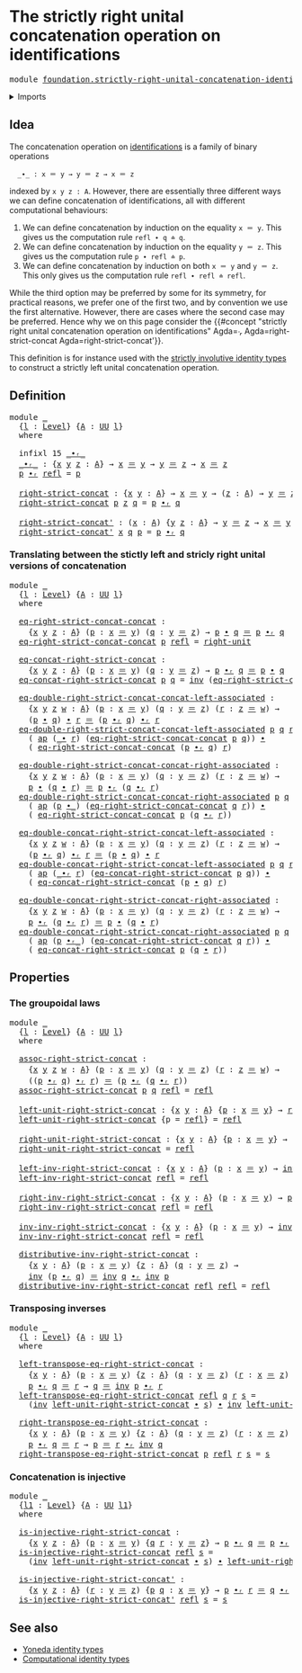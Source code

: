 # The strictly right unital concatenation operation on identifications

<pre class="Agda"><a id="81" class="Keyword">module</a> <a id="88" href="foundation.strictly-right-unital-concatenation-identifications.html" class="Module">foundation.strictly-right-unital-concatenation-identifications</a> <a id="151" class="Keyword">where</a>
</pre>
<details><summary>Imports</summary>

<pre class="Agda"><a id="207" class="Keyword">open</a> <a id="212" class="Keyword">import</a> <a id="219" href="foundation.action-on-identifications-functions.html" class="Module">foundation.action-on-identifications-functions</a>
<a id="266" class="Keyword">open</a> <a id="271" class="Keyword">import</a> <a id="278" href="foundation.universe-levels.html" class="Module">foundation.universe-levels</a>

<a id="306" class="Keyword">open</a> <a id="311" class="Keyword">import</a> <a id="318" href="foundation-core.identity-types.html" class="Module">foundation-core.identity-types</a>
</pre>
</details>

## Idea

The concatenation operation on
[identifications](foundation-core.identity-types.md) is a family of binary
operations

```text
  _∙_ : x ＝ y → y ＝ z → x ＝ z
```

indexed by `x y z : A`. However, there are essentially three different ways we
can define concatenation of identifications, all with different computational
behaviours:

1. We can define concatenation by induction on the equality `x ＝ y`. This gives
   us the computation rule `refl ∙ q ≐ q`.
2. We can define concatenation by induction on the equality `y ＝ z`. This gives
   us the computation rule `p ∙ refl ≐ p`.
3. We can define concatenation by induction on both `x ＝ y` and `y ＝ z`. This
   only gives us the computation rule `refl ∙ refl ≐ refl`.

While the third option may be preferred by some for its symmetry, for practical
reasons, we prefer one of the first two, and by convention we use the first
alternative. However, there are cases where the second case may be preferred.
Hence why we on this page consider the
{{#concept "strictly right unital concatenation operation on identifications" Agda=_∙ᵣ_ Agda=right-strict-concat Agda=right-strict-concat'}}.

This definition is for instance used with the
[strictly involutive identity types](foundation.strictly-involutive-identity-types.md)
to construct a strictly left unital concatenation operation.

## Definition

<pre class="Agda"><a id="1725" class="Keyword">module</a> <a id="1732" href="foundation.strictly-right-unital-concatenation-identifications.html#1732" class="Module">_</a>
  <a id="1736" class="Symbol">{</a><a id="1737" href="foundation.strictly-right-unital-concatenation-identifications.html#1737" class="Bound">l</a> <a id="1739" class="Symbol">:</a> <a id="1741" href="Agda.Primitive.html#742" class="Postulate">Level</a><a id="1746" class="Symbol">}</a> <a id="1748" class="Symbol">{</a><a id="1749" href="foundation.strictly-right-unital-concatenation-identifications.html#1749" class="Bound">A</a> <a id="1751" class="Symbol">:</a> <a id="1753" href="Agda.Primitive.html#388" class="Primitive">UU</a> <a id="1756" href="foundation.strictly-right-unital-concatenation-identifications.html#1737" class="Bound">l</a><a id="1757" class="Symbol">}</a>
  <a id="1761" class="Keyword">where</a>

  <a id="1770" class="Keyword">infixl</a> <a id="1777" class="Number">15</a> <a id="1780" href="foundation.strictly-right-unital-concatenation-identifications.html#1787" class="Function Operator">_∙ᵣ_</a>
  <a id="1787" href="foundation.strictly-right-unital-concatenation-identifications.html#1787" class="Function Operator">_∙ᵣ_</a> <a id="1792" class="Symbol">:</a> <a id="1794" class="Symbol">{</a><a id="1795" href="foundation.strictly-right-unital-concatenation-identifications.html#1795" class="Bound">x</a> <a id="1797" href="foundation.strictly-right-unital-concatenation-identifications.html#1797" class="Bound">y</a> <a id="1799" href="foundation.strictly-right-unital-concatenation-identifications.html#1799" class="Bound">z</a> <a id="1801" class="Symbol">:</a> <a id="1803" href="foundation.strictly-right-unital-concatenation-identifications.html#1749" class="Bound">A</a><a id="1804" class="Symbol">}</a> <a id="1806" class="Symbol">→</a> <a id="1808" href="foundation.strictly-right-unital-concatenation-identifications.html#1795" class="Bound">x</a> <a id="1810" href="foundation-core.identity-types.html#2713" class="Function Operator">＝</a> <a id="1812" href="foundation.strictly-right-unital-concatenation-identifications.html#1797" class="Bound">y</a> <a id="1814" class="Symbol">→</a> <a id="1816" href="foundation.strictly-right-unital-concatenation-identifications.html#1797" class="Bound">y</a> <a id="1818" href="foundation-core.identity-types.html#2713" class="Function Operator">＝</a> <a id="1820" href="foundation.strictly-right-unital-concatenation-identifications.html#1799" class="Bound">z</a> <a id="1822" class="Symbol">→</a> <a id="1824" href="foundation.strictly-right-unital-concatenation-identifications.html#1795" class="Bound">x</a> <a id="1826" href="foundation-core.identity-types.html#2713" class="Function Operator">＝</a> <a id="1828" href="foundation.strictly-right-unital-concatenation-identifications.html#1799" class="Bound">z</a>
  <a id="1832" href="foundation.strictly-right-unital-concatenation-identifications.html#1832" class="Bound">p</a> <a id="1834" href="foundation.strictly-right-unital-concatenation-identifications.html#1787" class="Function Operator">∙ᵣ</a> <a id="1837" href="foundation-core.identity-types.html#2682" class="InductiveConstructor">refl</a> <a id="1842" class="Symbol">=</a> <a id="1844" href="foundation.strictly-right-unital-concatenation-identifications.html#1832" class="Bound">p</a>

  <a id="1849" href="foundation.strictly-right-unital-concatenation-identifications.html#1849" class="Function">right-strict-concat</a> <a id="1869" class="Symbol">:</a> <a id="1871" class="Symbol">{</a><a id="1872" href="foundation.strictly-right-unital-concatenation-identifications.html#1872" class="Bound">x</a> <a id="1874" href="foundation.strictly-right-unital-concatenation-identifications.html#1874" class="Bound">y</a> <a id="1876" class="Symbol">:</a> <a id="1878" href="foundation.strictly-right-unital-concatenation-identifications.html#1749" class="Bound">A</a><a id="1879" class="Symbol">}</a> <a id="1881" class="Symbol">→</a> <a id="1883" href="foundation.strictly-right-unital-concatenation-identifications.html#1872" class="Bound">x</a> <a id="1885" href="foundation-core.identity-types.html#2713" class="Function Operator">＝</a> <a id="1887" href="foundation.strictly-right-unital-concatenation-identifications.html#1874" class="Bound">y</a> <a id="1889" class="Symbol">→</a> <a id="1891" class="Symbol">(</a><a id="1892" href="foundation.strictly-right-unital-concatenation-identifications.html#1892" class="Bound">z</a> <a id="1894" class="Symbol">:</a> <a id="1896" href="foundation.strictly-right-unital-concatenation-identifications.html#1749" class="Bound">A</a><a id="1897" class="Symbol">)</a> <a id="1899" class="Symbol">→</a> <a id="1901" href="foundation.strictly-right-unital-concatenation-identifications.html#1874" class="Bound">y</a> <a id="1903" href="foundation-core.identity-types.html#2713" class="Function Operator">＝</a> <a id="1905" href="foundation.strictly-right-unital-concatenation-identifications.html#1892" class="Bound">z</a> <a id="1907" class="Symbol">→</a> <a id="1909" href="foundation.strictly-right-unital-concatenation-identifications.html#1872" class="Bound">x</a> <a id="1911" href="foundation-core.identity-types.html#2713" class="Function Operator">＝</a> <a id="1913" href="foundation.strictly-right-unital-concatenation-identifications.html#1892" class="Bound">z</a>
  <a id="1917" href="foundation.strictly-right-unital-concatenation-identifications.html#1849" class="Function">right-strict-concat</a> <a id="1937" href="foundation.strictly-right-unital-concatenation-identifications.html#1937" class="Bound">p</a> <a id="1939" href="foundation.strictly-right-unital-concatenation-identifications.html#1939" class="Bound">z</a> <a id="1941" href="foundation.strictly-right-unital-concatenation-identifications.html#1941" class="Bound">q</a> <a id="1943" class="Symbol">=</a> <a id="1945" href="foundation.strictly-right-unital-concatenation-identifications.html#1937" class="Bound">p</a> <a id="1947" href="foundation.strictly-right-unital-concatenation-identifications.html#1787" class="Function Operator">∙ᵣ</a> <a id="1950" href="foundation.strictly-right-unital-concatenation-identifications.html#1941" class="Bound">q</a>

  <a id="1955" href="foundation.strictly-right-unital-concatenation-identifications.html#1955" class="Function">right-strict-concat&#39;</a> <a id="1976" class="Symbol">:</a> <a id="1978" class="Symbol">(</a><a id="1979" href="foundation.strictly-right-unital-concatenation-identifications.html#1979" class="Bound">x</a> <a id="1981" class="Symbol">:</a> <a id="1983" href="foundation.strictly-right-unital-concatenation-identifications.html#1749" class="Bound">A</a><a id="1984" class="Symbol">)</a> <a id="1986" class="Symbol">{</a><a id="1987" href="foundation.strictly-right-unital-concatenation-identifications.html#1987" class="Bound">y</a> <a id="1989" href="foundation.strictly-right-unital-concatenation-identifications.html#1989" class="Bound">z</a> <a id="1991" class="Symbol">:</a> <a id="1993" href="foundation.strictly-right-unital-concatenation-identifications.html#1749" class="Bound">A</a><a id="1994" class="Symbol">}</a> <a id="1996" class="Symbol">→</a> <a id="1998" href="foundation.strictly-right-unital-concatenation-identifications.html#1987" class="Bound">y</a> <a id="2000" href="foundation-core.identity-types.html#2713" class="Function Operator">＝</a> <a id="2002" href="foundation.strictly-right-unital-concatenation-identifications.html#1989" class="Bound">z</a> <a id="2004" class="Symbol">→</a> <a id="2006" href="foundation.strictly-right-unital-concatenation-identifications.html#1979" class="Bound">x</a> <a id="2008" href="foundation-core.identity-types.html#2713" class="Function Operator">＝</a> <a id="2010" href="foundation.strictly-right-unital-concatenation-identifications.html#1987" class="Bound">y</a> <a id="2012" class="Symbol">→</a> <a id="2014" href="foundation.strictly-right-unital-concatenation-identifications.html#1979" class="Bound">x</a> <a id="2016" href="foundation-core.identity-types.html#2713" class="Function Operator">＝</a> <a id="2018" href="foundation.strictly-right-unital-concatenation-identifications.html#1989" class="Bound">z</a>
  <a id="2022" href="foundation.strictly-right-unital-concatenation-identifications.html#1955" class="Function">right-strict-concat&#39;</a> <a id="2043" href="foundation.strictly-right-unital-concatenation-identifications.html#2043" class="Bound">x</a> <a id="2045" href="foundation.strictly-right-unital-concatenation-identifications.html#2045" class="Bound">q</a> <a id="2047" href="foundation.strictly-right-unital-concatenation-identifications.html#2047" class="Bound">p</a> <a id="2049" class="Symbol">=</a> <a id="2051" href="foundation.strictly-right-unital-concatenation-identifications.html#2047" class="Bound">p</a> <a id="2053" href="foundation.strictly-right-unital-concatenation-identifications.html#1787" class="Function Operator">∙ᵣ</a> <a id="2056" href="foundation.strictly-right-unital-concatenation-identifications.html#2045" class="Bound">q</a>
</pre>
### Translating between the stictly left and stricly right unital versions of concatenation

<pre class="Agda"><a id="2164" class="Keyword">module</a> <a id="2171" href="foundation.strictly-right-unital-concatenation-identifications.html#2171" class="Module">_</a>
  <a id="2175" class="Symbol">{</a><a id="2176" href="foundation.strictly-right-unital-concatenation-identifications.html#2176" class="Bound">l</a> <a id="2178" class="Symbol">:</a> <a id="2180" href="Agda.Primitive.html#742" class="Postulate">Level</a><a id="2185" class="Symbol">}</a> <a id="2187" class="Symbol">{</a><a id="2188" href="foundation.strictly-right-unital-concatenation-identifications.html#2188" class="Bound">A</a> <a id="2190" class="Symbol">:</a> <a id="2192" href="Agda.Primitive.html#388" class="Primitive">UU</a> <a id="2195" href="foundation.strictly-right-unital-concatenation-identifications.html#2176" class="Bound">l</a><a id="2196" class="Symbol">}</a>
  <a id="2200" class="Keyword">where</a>

  <a id="2209" href="foundation.strictly-right-unital-concatenation-identifications.html#2209" class="Function">eq-right-strict-concat-concat</a> <a id="2239" class="Symbol">:</a>
    <a id="2245" class="Symbol">{</a><a id="2246" href="foundation.strictly-right-unital-concatenation-identifications.html#2246" class="Bound">x</a> <a id="2248" href="foundation.strictly-right-unital-concatenation-identifications.html#2248" class="Bound">y</a> <a id="2250" href="foundation.strictly-right-unital-concatenation-identifications.html#2250" class="Bound">z</a> <a id="2252" class="Symbol">:</a> <a id="2254" href="foundation.strictly-right-unital-concatenation-identifications.html#2188" class="Bound">A</a><a id="2255" class="Symbol">}</a> <a id="2257" class="Symbol">(</a><a id="2258" href="foundation.strictly-right-unital-concatenation-identifications.html#2258" class="Bound">p</a> <a id="2260" class="Symbol">:</a> <a id="2262" href="foundation.strictly-right-unital-concatenation-identifications.html#2246" class="Bound">x</a> <a id="2264" href="foundation-core.identity-types.html#2713" class="Function Operator">＝</a> <a id="2266" href="foundation.strictly-right-unital-concatenation-identifications.html#2248" class="Bound">y</a><a id="2267" class="Symbol">)</a> <a id="2269" class="Symbol">(</a><a id="2270" href="foundation.strictly-right-unital-concatenation-identifications.html#2270" class="Bound">q</a> <a id="2272" class="Symbol">:</a> <a id="2274" href="foundation.strictly-right-unital-concatenation-identifications.html#2248" class="Bound">y</a> <a id="2276" href="foundation-core.identity-types.html#2713" class="Function Operator">＝</a> <a id="2278" href="foundation.strictly-right-unital-concatenation-identifications.html#2250" class="Bound">z</a><a id="2279" class="Symbol">)</a> <a id="2281" class="Symbol">→</a> <a id="2283" href="foundation.strictly-right-unital-concatenation-identifications.html#2258" class="Bound">p</a> <a id="2285" href="foundation-core.identity-types.html#5864" class="Function Operator">∙</a> <a id="2287" href="foundation.strictly-right-unital-concatenation-identifications.html#2270" class="Bound">q</a> <a id="2289" href="foundation-core.identity-types.html#2713" class="Function Operator">＝</a> <a id="2291" href="foundation.strictly-right-unital-concatenation-identifications.html#2258" class="Bound">p</a> <a id="2293" href="foundation.strictly-right-unital-concatenation-identifications.html#1787" class="Function Operator">∙ᵣ</a> <a id="2296" href="foundation.strictly-right-unital-concatenation-identifications.html#2270" class="Bound">q</a>
  <a id="2300" href="foundation.strictly-right-unital-concatenation-identifications.html#2209" class="Function">eq-right-strict-concat-concat</a> <a id="2330" href="foundation.strictly-right-unital-concatenation-identifications.html#2330" class="Bound">p</a> <a id="2332" href="foundation-core.identity-types.html#2682" class="InductiveConstructor">refl</a> <a id="2337" class="Symbol">=</a> <a id="2339" href="foundation-core.identity-types.html#8258" class="Function">right-unit</a>

  <a id="2353" href="foundation.strictly-right-unital-concatenation-identifications.html#2353" class="Function">eq-concat-right-strict-concat</a> <a id="2383" class="Symbol">:</a>
    <a id="2389" class="Symbol">{</a><a id="2390" href="foundation.strictly-right-unital-concatenation-identifications.html#2390" class="Bound">x</a> <a id="2392" href="foundation.strictly-right-unital-concatenation-identifications.html#2392" class="Bound">y</a> <a id="2394" href="foundation.strictly-right-unital-concatenation-identifications.html#2394" class="Bound">z</a> <a id="2396" class="Symbol">:</a> <a id="2398" href="foundation.strictly-right-unital-concatenation-identifications.html#2188" class="Bound">A</a><a id="2399" class="Symbol">}</a> <a id="2401" class="Symbol">(</a><a id="2402" href="foundation.strictly-right-unital-concatenation-identifications.html#2402" class="Bound">p</a> <a id="2404" class="Symbol">:</a> <a id="2406" href="foundation.strictly-right-unital-concatenation-identifications.html#2390" class="Bound">x</a> <a id="2408" href="foundation-core.identity-types.html#2713" class="Function Operator">＝</a> <a id="2410" href="foundation.strictly-right-unital-concatenation-identifications.html#2392" class="Bound">y</a><a id="2411" class="Symbol">)</a> <a id="2413" class="Symbol">(</a><a id="2414" href="foundation.strictly-right-unital-concatenation-identifications.html#2414" class="Bound">q</a> <a id="2416" class="Symbol">:</a> <a id="2418" href="foundation.strictly-right-unital-concatenation-identifications.html#2392" class="Bound">y</a> <a id="2420" href="foundation-core.identity-types.html#2713" class="Function Operator">＝</a> <a id="2422" href="foundation.strictly-right-unital-concatenation-identifications.html#2394" class="Bound">z</a><a id="2423" class="Symbol">)</a> <a id="2425" class="Symbol">→</a> <a id="2427" href="foundation.strictly-right-unital-concatenation-identifications.html#2402" class="Bound">p</a> <a id="2429" href="foundation.strictly-right-unital-concatenation-identifications.html#1787" class="Function Operator">∙ᵣ</a> <a id="2432" href="foundation.strictly-right-unital-concatenation-identifications.html#2414" class="Bound">q</a> <a id="2434" href="foundation-core.identity-types.html#2713" class="Function Operator">＝</a> <a id="2436" href="foundation.strictly-right-unital-concatenation-identifications.html#2402" class="Bound">p</a> <a id="2438" href="foundation-core.identity-types.html#5864" class="Function Operator">∙</a> <a id="2440" href="foundation.strictly-right-unital-concatenation-identifications.html#2414" class="Bound">q</a>
  <a id="2444" href="foundation.strictly-right-unital-concatenation-identifications.html#2353" class="Function">eq-concat-right-strict-concat</a> <a id="2474" href="foundation.strictly-right-unital-concatenation-identifications.html#2474" class="Bound">p</a> <a id="2476" href="foundation.strictly-right-unital-concatenation-identifications.html#2476" class="Bound">q</a> <a id="2478" class="Symbol">=</a> <a id="2480" href="foundation-core.identity-types.html#6168" class="Function">inv</a> <a id="2484" class="Symbol">(</a><a id="2485" href="foundation.strictly-right-unital-concatenation-identifications.html#2209" class="Function">eq-right-strict-concat-concat</a> <a id="2515" href="foundation.strictly-right-unital-concatenation-identifications.html#2474" class="Bound">p</a> <a id="2517" href="foundation.strictly-right-unital-concatenation-identifications.html#2476" class="Bound">q</a><a id="2518" class="Symbol">)</a>

  <a id="2523" href="foundation.strictly-right-unital-concatenation-identifications.html#2523" class="Function">eq-double-right-strict-concat-concat-left-associated</a> <a id="2576" class="Symbol">:</a>
    <a id="2582" class="Symbol">{</a><a id="2583" href="foundation.strictly-right-unital-concatenation-identifications.html#2583" class="Bound">x</a> <a id="2585" href="foundation.strictly-right-unital-concatenation-identifications.html#2585" class="Bound">y</a> <a id="2587" href="foundation.strictly-right-unital-concatenation-identifications.html#2587" class="Bound">z</a> <a id="2589" href="foundation.strictly-right-unital-concatenation-identifications.html#2589" class="Bound">w</a> <a id="2591" class="Symbol">:</a> <a id="2593" href="foundation.strictly-right-unital-concatenation-identifications.html#2188" class="Bound">A</a><a id="2594" class="Symbol">}</a> <a id="2596" class="Symbol">(</a><a id="2597" href="foundation.strictly-right-unital-concatenation-identifications.html#2597" class="Bound">p</a> <a id="2599" class="Symbol">:</a> <a id="2601" href="foundation.strictly-right-unital-concatenation-identifications.html#2583" class="Bound">x</a> <a id="2603" href="foundation-core.identity-types.html#2713" class="Function Operator">＝</a> <a id="2605" href="foundation.strictly-right-unital-concatenation-identifications.html#2585" class="Bound">y</a><a id="2606" class="Symbol">)</a> <a id="2608" class="Symbol">(</a><a id="2609" href="foundation.strictly-right-unital-concatenation-identifications.html#2609" class="Bound">q</a> <a id="2611" class="Symbol">:</a> <a id="2613" href="foundation.strictly-right-unital-concatenation-identifications.html#2585" class="Bound">y</a> <a id="2615" href="foundation-core.identity-types.html#2713" class="Function Operator">＝</a> <a id="2617" href="foundation.strictly-right-unital-concatenation-identifications.html#2587" class="Bound">z</a><a id="2618" class="Symbol">)</a> <a id="2620" class="Symbol">(</a><a id="2621" href="foundation.strictly-right-unital-concatenation-identifications.html#2621" class="Bound">r</a> <a id="2623" class="Symbol">:</a> <a id="2625" href="foundation.strictly-right-unital-concatenation-identifications.html#2587" class="Bound">z</a> <a id="2627" href="foundation-core.identity-types.html#2713" class="Function Operator">＝</a> <a id="2629" href="foundation.strictly-right-unital-concatenation-identifications.html#2589" class="Bound">w</a><a id="2630" class="Symbol">)</a> <a id="2632" class="Symbol">→</a>
    <a id="2638" class="Symbol">(</a><a id="2639" href="foundation.strictly-right-unital-concatenation-identifications.html#2597" class="Bound">p</a> <a id="2641" href="foundation-core.identity-types.html#5864" class="Function Operator">∙</a> <a id="2643" href="foundation.strictly-right-unital-concatenation-identifications.html#2609" class="Bound">q</a><a id="2644" class="Symbol">)</a> <a id="2646" href="foundation-core.identity-types.html#5864" class="Function Operator">∙</a> <a id="2648" href="foundation.strictly-right-unital-concatenation-identifications.html#2621" class="Bound">r</a> <a id="2650" href="foundation-core.identity-types.html#2713" class="Function Operator">＝</a> <a id="2652" class="Symbol">(</a><a id="2653" href="foundation.strictly-right-unital-concatenation-identifications.html#2597" class="Bound">p</a> <a id="2655" href="foundation.strictly-right-unital-concatenation-identifications.html#1787" class="Function Operator">∙ᵣ</a> <a id="2658" href="foundation.strictly-right-unital-concatenation-identifications.html#2609" class="Bound">q</a><a id="2659" class="Symbol">)</a> <a id="2661" href="foundation.strictly-right-unital-concatenation-identifications.html#1787" class="Function Operator">∙ᵣ</a> <a id="2664" href="foundation.strictly-right-unital-concatenation-identifications.html#2621" class="Bound">r</a>
  <a id="2668" href="foundation.strictly-right-unital-concatenation-identifications.html#2523" class="Function">eq-double-right-strict-concat-concat-left-associated</a> <a id="2721" href="foundation.strictly-right-unital-concatenation-identifications.html#2721" class="Bound">p</a> <a id="2723" href="foundation.strictly-right-unital-concatenation-identifications.html#2723" class="Bound">q</a> <a id="2725" href="foundation.strictly-right-unital-concatenation-identifications.html#2725" class="Bound">r</a> <a id="2727" class="Symbol">=</a>
    <a id="2733" class="Symbol">(</a> <a id="2735" href="foundation.action-on-identifications-functions.html#730" class="Function">ap</a> <a id="2738" class="Symbol">(</a><a id="2739" href="foundation-core.identity-types.html#5864" class="Function Operator">_∙</a> <a id="2742" href="foundation.strictly-right-unital-concatenation-identifications.html#2725" class="Bound">r</a><a id="2743" class="Symbol">)</a> <a id="2745" class="Symbol">(</a><a id="2746" href="foundation.strictly-right-unital-concatenation-identifications.html#2209" class="Function">eq-right-strict-concat-concat</a> <a id="2776" href="foundation.strictly-right-unital-concatenation-identifications.html#2721" class="Bound">p</a> <a id="2778" href="foundation.strictly-right-unital-concatenation-identifications.html#2723" class="Bound">q</a><a id="2779" class="Symbol">))</a> <a id="2782" href="foundation-core.identity-types.html#5864" class="Function Operator">∙</a>
    <a id="2788" class="Symbol">(</a> <a id="2790" href="foundation.strictly-right-unital-concatenation-identifications.html#2209" class="Function">eq-right-strict-concat-concat</a> <a id="2820" class="Symbol">(</a><a id="2821" href="foundation.strictly-right-unital-concatenation-identifications.html#2721" class="Bound">p</a> <a id="2823" href="foundation.strictly-right-unital-concatenation-identifications.html#1787" class="Function Operator">∙ᵣ</a> <a id="2826" href="foundation.strictly-right-unital-concatenation-identifications.html#2723" class="Bound">q</a><a id="2827" class="Symbol">)</a> <a id="2829" href="foundation.strictly-right-unital-concatenation-identifications.html#2725" class="Bound">r</a><a id="2830" class="Symbol">)</a>

  <a id="2835" href="foundation.strictly-right-unital-concatenation-identifications.html#2835" class="Function">eq-double-right-strict-concat-concat-right-associated</a> <a id="2889" class="Symbol">:</a>
    <a id="2895" class="Symbol">{</a><a id="2896" href="foundation.strictly-right-unital-concatenation-identifications.html#2896" class="Bound">x</a> <a id="2898" href="foundation.strictly-right-unital-concatenation-identifications.html#2898" class="Bound">y</a> <a id="2900" href="foundation.strictly-right-unital-concatenation-identifications.html#2900" class="Bound">z</a> <a id="2902" href="foundation.strictly-right-unital-concatenation-identifications.html#2902" class="Bound">w</a> <a id="2904" class="Symbol">:</a> <a id="2906" href="foundation.strictly-right-unital-concatenation-identifications.html#2188" class="Bound">A</a><a id="2907" class="Symbol">}</a> <a id="2909" class="Symbol">(</a><a id="2910" href="foundation.strictly-right-unital-concatenation-identifications.html#2910" class="Bound">p</a> <a id="2912" class="Symbol">:</a> <a id="2914" href="foundation.strictly-right-unital-concatenation-identifications.html#2896" class="Bound">x</a> <a id="2916" href="foundation-core.identity-types.html#2713" class="Function Operator">＝</a> <a id="2918" href="foundation.strictly-right-unital-concatenation-identifications.html#2898" class="Bound">y</a><a id="2919" class="Symbol">)</a> <a id="2921" class="Symbol">(</a><a id="2922" href="foundation.strictly-right-unital-concatenation-identifications.html#2922" class="Bound">q</a> <a id="2924" class="Symbol">:</a> <a id="2926" href="foundation.strictly-right-unital-concatenation-identifications.html#2898" class="Bound">y</a> <a id="2928" href="foundation-core.identity-types.html#2713" class="Function Operator">＝</a> <a id="2930" href="foundation.strictly-right-unital-concatenation-identifications.html#2900" class="Bound">z</a><a id="2931" class="Symbol">)</a> <a id="2933" class="Symbol">(</a><a id="2934" href="foundation.strictly-right-unital-concatenation-identifications.html#2934" class="Bound">r</a> <a id="2936" class="Symbol">:</a> <a id="2938" href="foundation.strictly-right-unital-concatenation-identifications.html#2900" class="Bound">z</a> <a id="2940" href="foundation-core.identity-types.html#2713" class="Function Operator">＝</a> <a id="2942" href="foundation.strictly-right-unital-concatenation-identifications.html#2902" class="Bound">w</a><a id="2943" class="Symbol">)</a> <a id="2945" class="Symbol">→</a>
    <a id="2951" href="foundation.strictly-right-unital-concatenation-identifications.html#2910" class="Bound">p</a> <a id="2953" href="foundation-core.identity-types.html#5864" class="Function Operator">∙</a> <a id="2955" class="Symbol">(</a><a id="2956" href="foundation.strictly-right-unital-concatenation-identifications.html#2922" class="Bound">q</a> <a id="2958" href="foundation-core.identity-types.html#5864" class="Function Operator">∙</a> <a id="2960" href="foundation.strictly-right-unital-concatenation-identifications.html#2934" class="Bound">r</a><a id="2961" class="Symbol">)</a> <a id="2963" href="foundation-core.identity-types.html#2713" class="Function Operator">＝</a> <a id="2965" href="foundation.strictly-right-unital-concatenation-identifications.html#2910" class="Bound">p</a> <a id="2967" href="foundation.strictly-right-unital-concatenation-identifications.html#1787" class="Function Operator">∙ᵣ</a> <a id="2970" class="Symbol">(</a><a id="2971" href="foundation.strictly-right-unital-concatenation-identifications.html#2922" class="Bound">q</a> <a id="2973" href="foundation.strictly-right-unital-concatenation-identifications.html#1787" class="Function Operator">∙ᵣ</a> <a id="2976" href="foundation.strictly-right-unital-concatenation-identifications.html#2934" class="Bound">r</a><a id="2977" class="Symbol">)</a>
  <a id="2981" href="foundation.strictly-right-unital-concatenation-identifications.html#2835" class="Function">eq-double-right-strict-concat-concat-right-associated</a> <a id="3035" href="foundation.strictly-right-unital-concatenation-identifications.html#3035" class="Bound">p</a> <a id="3037" href="foundation.strictly-right-unital-concatenation-identifications.html#3037" class="Bound">q</a> <a id="3039" href="foundation.strictly-right-unital-concatenation-identifications.html#3039" class="Bound">r</a> <a id="3041" class="Symbol">=</a>
    <a id="3047" class="Symbol">(</a> <a id="3049" href="foundation.action-on-identifications-functions.html#730" class="Function">ap</a> <a id="3052" class="Symbol">(</a><a id="3053" href="foundation.strictly-right-unital-concatenation-identifications.html#3035" class="Bound">p</a> <a id="3055" href="foundation-core.identity-types.html#5864" class="Function Operator">∙_</a><a id="3057" class="Symbol">)</a> <a id="3059" class="Symbol">(</a><a id="3060" href="foundation.strictly-right-unital-concatenation-identifications.html#2209" class="Function">eq-right-strict-concat-concat</a> <a id="3090" href="foundation.strictly-right-unital-concatenation-identifications.html#3037" class="Bound">q</a> <a id="3092" href="foundation.strictly-right-unital-concatenation-identifications.html#3039" class="Bound">r</a><a id="3093" class="Symbol">))</a> <a id="3096" href="foundation-core.identity-types.html#5864" class="Function Operator">∙</a>
    <a id="3102" class="Symbol">(</a> <a id="3104" href="foundation.strictly-right-unital-concatenation-identifications.html#2209" class="Function">eq-right-strict-concat-concat</a> <a id="3134" href="foundation.strictly-right-unital-concatenation-identifications.html#3035" class="Bound">p</a> <a id="3136" class="Symbol">(</a><a id="3137" href="foundation.strictly-right-unital-concatenation-identifications.html#3037" class="Bound">q</a> <a id="3139" href="foundation.strictly-right-unital-concatenation-identifications.html#1787" class="Function Operator">∙ᵣ</a> <a id="3142" href="foundation.strictly-right-unital-concatenation-identifications.html#3039" class="Bound">r</a><a id="3143" class="Symbol">))</a>

  <a id="3149" href="foundation.strictly-right-unital-concatenation-identifications.html#3149" class="Function">eq-double-concat-right-strict-concat-left-associated</a> <a id="3202" class="Symbol">:</a>
    <a id="3208" class="Symbol">{</a><a id="3209" href="foundation.strictly-right-unital-concatenation-identifications.html#3209" class="Bound">x</a> <a id="3211" href="foundation.strictly-right-unital-concatenation-identifications.html#3211" class="Bound">y</a> <a id="3213" href="foundation.strictly-right-unital-concatenation-identifications.html#3213" class="Bound">z</a> <a id="3215" href="foundation.strictly-right-unital-concatenation-identifications.html#3215" class="Bound">w</a> <a id="3217" class="Symbol">:</a> <a id="3219" href="foundation.strictly-right-unital-concatenation-identifications.html#2188" class="Bound">A</a><a id="3220" class="Symbol">}</a> <a id="3222" class="Symbol">(</a><a id="3223" href="foundation.strictly-right-unital-concatenation-identifications.html#3223" class="Bound">p</a> <a id="3225" class="Symbol">:</a> <a id="3227" href="foundation.strictly-right-unital-concatenation-identifications.html#3209" class="Bound">x</a> <a id="3229" href="foundation-core.identity-types.html#2713" class="Function Operator">＝</a> <a id="3231" href="foundation.strictly-right-unital-concatenation-identifications.html#3211" class="Bound">y</a><a id="3232" class="Symbol">)</a> <a id="3234" class="Symbol">(</a><a id="3235" href="foundation.strictly-right-unital-concatenation-identifications.html#3235" class="Bound">q</a> <a id="3237" class="Symbol">:</a> <a id="3239" href="foundation.strictly-right-unital-concatenation-identifications.html#3211" class="Bound">y</a> <a id="3241" href="foundation-core.identity-types.html#2713" class="Function Operator">＝</a> <a id="3243" href="foundation.strictly-right-unital-concatenation-identifications.html#3213" class="Bound">z</a><a id="3244" class="Symbol">)</a> <a id="3246" class="Symbol">(</a><a id="3247" href="foundation.strictly-right-unital-concatenation-identifications.html#3247" class="Bound">r</a> <a id="3249" class="Symbol">:</a> <a id="3251" href="foundation.strictly-right-unital-concatenation-identifications.html#3213" class="Bound">z</a> <a id="3253" href="foundation-core.identity-types.html#2713" class="Function Operator">＝</a> <a id="3255" href="foundation.strictly-right-unital-concatenation-identifications.html#3215" class="Bound">w</a><a id="3256" class="Symbol">)</a> <a id="3258" class="Symbol">→</a>
    <a id="3264" class="Symbol">(</a><a id="3265" href="foundation.strictly-right-unital-concatenation-identifications.html#3223" class="Bound">p</a> <a id="3267" href="foundation.strictly-right-unital-concatenation-identifications.html#1787" class="Function Operator">∙ᵣ</a> <a id="3270" href="foundation.strictly-right-unital-concatenation-identifications.html#3235" class="Bound">q</a><a id="3271" class="Symbol">)</a> <a id="3273" href="foundation.strictly-right-unital-concatenation-identifications.html#1787" class="Function Operator">∙ᵣ</a> <a id="3276" href="foundation.strictly-right-unital-concatenation-identifications.html#3247" class="Bound">r</a> <a id="3278" href="foundation-core.identity-types.html#2713" class="Function Operator">＝</a> <a id="3280" class="Symbol">(</a><a id="3281" href="foundation.strictly-right-unital-concatenation-identifications.html#3223" class="Bound">p</a> <a id="3283" href="foundation-core.identity-types.html#5864" class="Function Operator">∙</a> <a id="3285" href="foundation.strictly-right-unital-concatenation-identifications.html#3235" class="Bound">q</a><a id="3286" class="Symbol">)</a> <a id="3288" href="foundation-core.identity-types.html#5864" class="Function Operator">∙</a> <a id="3290" href="foundation.strictly-right-unital-concatenation-identifications.html#3247" class="Bound">r</a>
  <a id="3294" href="foundation.strictly-right-unital-concatenation-identifications.html#3149" class="Function">eq-double-concat-right-strict-concat-left-associated</a> <a id="3347" href="foundation.strictly-right-unital-concatenation-identifications.html#3347" class="Bound">p</a> <a id="3349" href="foundation.strictly-right-unital-concatenation-identifications.html#3349" class="Bound">q</a> <a id="3351" href="foundation.strictly-right-unital-concatenation-identifications.html#3351" class="Bound">r</a> <a id="3353" class="Symbol">=</a>
    <a id="3359" class="Symbol">(</a> <a id="3361" href="foundation.action-on-identifications-functions.html#730" class="Function">ap</a> <a id="3364" class="Symbol">(</a><a id="3365" href="foundation.strictly-right-unital-concatenation-identifications.html#1787" class="Function Operator">_∙ᵣ</a> <a id="3369" href="foundation.strictly-right-unital-concatenation-identifications.html#3351" class="Bound">r</a><a id="3370" class="Symbol">)</a> <a id="3372" class="Symbol">(</a><a id="3373" href="foundation.strictly-right-unital-concatenation-identifications.html#2353" class="Function">eq-concat-right-strict-concat</a> <a id="3403" href="foundation.strictly-right-unital-concatenation-identifications.html#3347" class="Bound">p</a> <a id="3405" href="foundation.strictly-right-unital-concatenation-identifications.html#3349" class="Bound">q</a><a id="3406" class="Symbol">))</a> <a id="3409" href="foundation-core.identity-types.html#5864" class="Function Operator">∙</a>
    <a id="3415" class="Symbol">(</a> <a id="3417" href="foundation.strictly-right-unital-concatenation-identifications.html#2353" class="Function">eq-concat-right-strict-concat</a> <a id="3447" class="Symbol">(</a><a id="3448" href="foundation.strictly-right-unital-concatenation-identifications.html#3347" class="Bound">p</a> <a id="3450" href="foundation-core.identity-types.html#5864" class="Function Operator">∙</a> <a id="3452" href="foundation.strictly-right-unital-concatenation-identifications.html#3349" class="Bound">q</a><a id="3453" class="Symbol">)</a> <a id="3455" href="foundation.strictly-right-unital-concatenation-identifications.html#3351" class="Bound">r</a><a id="3456" class="Symbol">)</a>

  <a id="3461" href="foundation.strictly-right-unital-concatenation-identifications.html#3461" class="Function">eq-double-concat-right-strict-concat-right-associated</a> <a id="3515" class="Symbol">:</a>
    <a id="3521" class="Symbol">{</a><a id="3522" href="foundation.strictly-right-unital-concatenation-identifications.html#3522" class="Bound">x</a> <a id="3524" href="foundation.strictly-right-unital-concatenation-identifications.html#3524" class="Bound">y</a> <a id="3526" href="foundation.strictly-right-unital-concatenation-identifications.html#3526" class="Bound">z</a> <a id="3528" href="foundation.strictly-right-unital-concatenation-identifications.html#3528" class="Bound">w</a> <a id="3530" class="Symbol">:</a> <a id="3532" href="foundation.strictly-right-unital-concatenation-identifications.html#2188" class="Bound">A</a><a id="3533" class="Symbol">}</a> <a id="3535" class="Symbol">(</a><a id="3536" href="foundation.strictly-right-unital-concatenation-identifications.html#3536" class="Bound">p</a> <a id="3538" class="Symbol">:</a> <a id="3540" href="foundation.strictly-right-unital-concatenation-identifications.html#3522" class="Bound">x</a> <a id="3542" href="foundation-core.identity-types.html#2713" class="Function Operator">＝</a> <a id="3544" href="foundation.strictly-right-unital-concatenation-identifications.html#3524" class="Bound">y</a><a id="3545" class="Symbol">)</a> <a id="3547" class="Symbol">(</a><a id="3548" href="foundation.strictly-right-unital-concatenation-identifications.html#3548" class="Bound">q</a> <a id="3550" class="Symbol">:</a> <a id="3552" href="foundation.strictly-right-unital-concatenation-identifications.html#3524" class="Bound">y</a> <a id="3554" href="foundation-core.identity-types.html#2713" class="Function Operator">＝</a> <a id="3556" href="foundation.strictly-right-unital-concatenation-identifications.html#3526" class="Bound">z</a><a id="3557" class="Symbol">)</a> <a id="3559" class="Symbol">(</a><a id="3560" href="foundation.strictly-right-unital-concatenation-identifications.html#3560" class="Bound">r</a> <a id="3562" class="Symbol">:</a> <a id="3564" href="foundation.strictly-right-unital-concatenation-identifications.html#3526" class="Bound">z</a> <a id="3566" href="foundation-core.identity-types.html#2713" class="Function Operator">＝</a> <a id="3568" href="foundation.strictly-right-unital-concatenation-identifications.html#3528" class="Bound">w</a><a id="3569" class="Symbol">)</a> <a id="3571" class="Symbol">→</a>
    <a id="3577" href="foundation.strictly-right-unital-concatenation-identifications.html#3536" class="Bound">p</a> <a id="3579" href="foundation.strictly-right-unital-concatenation-identifications.html#1787" class="Function Operator">∙ᵣ</a> <a id="3582" class="Symbol">(</a><a id="3583" href="foundation.strictly-right-unital-concatenation-identifications.html#3548" class="Bound">q</a> <a id="3585" href="foundation.strictly-right-unital-concatenation-identifications.html#1787" class="Function Operator">∙ᵣ</a> <a id="3588" href="foundation.strictly-right-unital-concatenation-identifications.html#3560" class="Bound">r</a><a id="3589" class="Symbol">)</a> <a id="3591" href="foundation-core.identity-types.html#2713" class="Function Operator">＝</a> <a id="3593" href="foundation.strictly-right-unital-concatenation-identifications.html#3536" class="Bound">p</a> <a id="3595" href="foundation-core.identity-types.html#5864" class="Function Operator">∙</a> <a id="3597" class="Symbol">(</a><a id="3598" href="foundation.strictly-right-unital-concatenation-identifications.html#3548" class="Bound">q</a> <a id="3600" href="foundation-core.identity-types.html#5864" class="Function Operator">∙</a> <a id="3602" href="foundation.strictly-right-unital-concatenation-identifications.html#3560" class="Bound">r</a><a id="3603" class="Symbol">)</a>
  <a id="3607" href="foundation.strictly-right-unital-concatenation-identifications.html#3461" class="Function">eq-double-concat-right-strict-concat-right-associated</a> <a id="3661" href="foundation.strictly-right-unital-concatenation-identifications.html#3661" class="Bound">p</a> <a id="3663" href="foundation.strictly-right-unital-concatenation-identifications.html#3663" class="Bound">q</a> <a id="3665" href="foundation.strictly-right-unital-concatenation-identifications.html#3665" class="Bound">r</a> <a id="3667" class="Symbol">=</a>
    <a id="3673" class="Symbol">(</a> <a id="3675" href="foundation.action-on-identifications-functions.html#730" class="Function">ap</a> <a id="3678" class="Symbol">(</a><a id="3679" href="foundation.strictly-right-unital-concatenation-identifications.html#3661" class="Bound">p</a> <a id="3681" href="foundation.strictly-right-unital-concatenation-identifications.html#1787" class="Function Operator">∙ᵣ_</a><a id="3684" class="Symbol">)</a> <a id="3686" class="Symbol">(</a><a id="3687" href="foundation.strictly-right-unital-concatenation-identifications.html#2353" class="Function">eq-concat-right-strict-concat</a> <a id="3717" href="foundation.strictly-right-unital-concatenation-identifications.html#3663" class="Bound">q</a> <a id="3719" href="foundation.strictly-right-unital-concatenation-identifications.html#3665" class="Bound">r</a><a id="3720" class="Symbol">))</a> <a id="3723" href="foundation-core.identity-types.html#5864" class="Function Operator">∙</a>
    <a id="3729" class="Symbol">(</a> <a id="3731" href="foundation.strictly-right-unital-concatenation-identifications.html#2353" class="Function">eq-concat-right-strict-concat</a> <a id="3761" href="foundation.strictly-right-unital-concatenation-identifications.html#3661" class="Bound">p</a> <a id="3763" class="Symbol">(</a><a id="3764" href="foundation.strictly-right-unital-concatenation-identifications.html#3663" class="Bound">q</a> <a id="3766" href="foundation-core.identity-types.html#5864" class="Function Operator">∙</a> <a id="3768" href="foundation.strictly-right-unital-concatenation-identifications.html#3665" class="Bound">r</a><a id="3769" class="Symbol">))</a>
</pre>
## Properties

### The groupoidal laws

<pre class="Agda"><a id="3825" class="Keyword">module</a> <a id="3832" href="foundation.strictly-right-unital-concatenation-identifications.html#3832" class="Module">_</a>
  <a id="3836" class="Symbol">{</a><a id="3837" href="foundation.strictly-right-unital-concatenation-identifications.html#3837" class="Bound">l</a> <a id="3839" class="Symbol">:</a> <a id="3841" href="Agda.Primitive.html#742" class="Postulate">Level</a><a id="3846" class="Symbol">}</a> <a id="3848" class="Symbol">{</a><a id="3849" href="foundation.strictly-right-unital-concatenation-identifications.html#3849" class="Bound">A</a> <a id="3851" class="Symbol">:</a> <a id="3853" href="Agda.Primitive.html#388" class="Primitive">UU</a> <a id="3856" href="foundation.strictly-right-unital-concatenation-identifications.html#3837" class="Bound">l</a><a id="3857" class="Symbol">}</a>
  <a id="3861" class="Keyword">where</a>

  <a id="3870" href="foundation.strictly-right-unital-concatenation-identifications.html#3870" class="Function">assoc-right-strict-concat</a> <a id="3896" class="Symbol">:</a>
    <a id="3902" class="Symbol">{</a><a id="3903" href="foundation.strictly-right-unital-concatenation-identifications.html#3903" class="Bound">x</a> <a id="3905" href="foundation.strictly-right-unital-concatenation-identifications.html#3905" class="Bound">y</a> <a id="3907" href="foundation.strictly-right-unital-concatenation-identifications.html#3907" class="Bound">z</a> <a id="3909" href="foundation.strictly-right-unital-concatenation-identifications.html#3909" class="Bound">w</a> <a id="3911" class="Symbol">:</a> <a id="3913" href="foundation.strictly-right-unital-concatenation-identifications.html#3849" class="Bound">A</a><a id="3914" class="Symbol">}</a> <a id="3916" class="Symbol">(</a><a id="3917" href="foundation.strictly-right-unital-concatenation-identifications.html#3917" class="Bound">p</a> <a id="3919" class="Symbol">:</a> <a id="3921" href="foundation.strictly-right-unital-concatenation-identifications.html#3903" class="Bound">x</a> <a id="3923" href="foundation-core.identity-types.html#2713" class="Function Operator">＝</a> <a id="3925" href="foundation.strictly-right-unital-concatenation-identifications.html#3905" class="Bound">y</a><a id="3926" class="Symbol">)</a> <a id="3928" class="Symbol">(</a><a id="3929" href="foundation.strictly-right-unital-concatenation-identifications.html#3929" class="Bound">q</a> <a id="3931" class="Symbol">:</a> <a id="3933" href="foundation.strictly-right-unital-concatenation-identifications.html#3905" class="Bound">y</a> <a id="3935" href="foundation-core.identity-types.html#2713" class="Function Operator">＝</a> <a id="3937" href="foundation.strictly-right-unital-concatenation-identifications.html#3907" class="Bound">z</a><a id="3938" class="Symbol">)</a> <a id="3940" class="Symbol">(</a><a id="3941" href="foundation.strictly-right-unital-concatenation-identifications.html#3941" class="Bound">r</a> <a id="3943" class="Symbol">:</a> <a id="3945" href="foundation.strictly-right-unital-concatenation-identifications.html#3907" class="Bound">z</a> <a id="3947" href="foundation-core.identity-types.html#2713" class="Function Operator">＝</a> <a id="3949" href="foundation.strictly-right-unital-concatenation-identifications.html#3909" class="Bound">w</a><a id="3950" class="Symbol">)</a> <a id="3952" class="Symbol">→</a>
    <a id="3958" class="Symbol">((</a><a id="3960" href="foundation.strictly-right-unital-concatenation-identifications.html#3917" class="Bound">p</a> <a id="3962" href="foundation.strictly-right-unital-concatenation-identifications.html#1787" class="Function Operator">∙ᵣ</a> <a id="3965" href="foundation.strictly-right-unital-concatenation-identifications.html#3929" class="Bound">q</a><a id="3966" class="Symbol">)</a> <a id="3968" href="foundation.strictly-right-unital-concatenation-identifications.html#1787" class="Function Operator">∙ᵣ</a> <a id="3971" href="foundation.strictly-right-unital-concatenation-identifications.html#3941" class="Bound">r</a><a id="3972" class="Symbol">)</a> <a id="3974" href="foundation-core.identity-types.html#2713" class="Function Operator">＝</a> <a id="3976" class="Symbol">(</a><a id="3977" href="foundation.strictly-right-unital-concatenation-identifications.html#3917" class="Bound">p</a> <a id="3979" href="foundation.strictly-right-unital-concatenation-identifications.html#1787" class="Function Operator">∙ᵣ</a> <a id="3982" class="Symbol">(</a><a id="3983" href="foundation.strictly-right-unital-concatenation-identifications.html#3929" class="Bound">q</a> <a id="3985" href="foundation.strictly-right-unital-concatenation-identifications.html#1787" class="Function Operator">∙ᵣ</a> <a id="3988" href="foundation.strictly-right-unital-concatenation-identifications.html#3941" class="Bound">r</a><a id="3989" class="Symbol">))</a>
  <a id="3994" href="foundation.strictly-right-unital-concatenation-identifications.html#3870" class="Function">assoc-right-strict-concat</a> <a id="4020" href="foundation.strictly-right-unital-concatenation-identifications.html#4020" class="Bound">p</a> <a id="4022" href="foundation.strictly-right-unital-concatenation-identifications.html#4022" class="Bound">q</a> <a id="4024" href="foundation-core.identity-types.html#2682" class="InductiveConstructor">refl</a> <a id="4029" class="Symbol">=</a> <a id="4031" href="foundation-core.identity-types.html#2682" class="InductiveConstructor">refl</a>

  <a id="4039" href="foundation.strictly-right-unital-concatenation-identifications.html#4039" class="Function">left-unit-right-strict-concat</a> <a id="4069" class="Symbol">:</a> <a id="4071" class="Symbol">{</a><a id="4072" href="foundation.strictly-right-unital-concatenation-identifications.html#4072" class="Bound">x</a> <a id="4074" href="foundation.strictly-right-unital-concatenation-identifications.html#4074" class="Bound">y</a> <a id="4076" class="Symbol">:</a> <a id="4078" href="foundation.strictly-right-unital-concatenation-identifications.html#3849" class="Bound">A</a><a id="4079" class="Symbol">}</a> <a id="4081" class="Symbol">{</a><a id="4082" href="foundation.strictly-right-unital-concatenation-identifications.html#4082" class="Bound">p</a> <a id="4084" class="Symbol">:</a> <a id="4086" href="foundation.strictly-right-unital-concatenation-identifications.html#4072" class="Bound">x</a> <a id="4088" href="foundation-core.identity-types.html#2713" class="Function Operator">＝</a> <a id="4090" href="foundation.strictly-right-unital-concatenation-identifications.html#4074" class="Bound">y</a><a id="4091" class="Symbol">}</a> <a id="4093" class="Symbol">→</a> <a id="4095" href="foundation-core.identity-types.html#2682" class="InductiveConstructor">refl</a> <a id="4100" href="foundation.strictly-right-unital-concatenation-identifications.html#1787" class="Function Operator">∙ᵣ</a> <a id="4103" href="foundation.strictly-right-unital-concatenation-identifications.html#4082" class="Bound">p</a> <a id="4105" href="foundation-core.identity-types.html#2713" class="Function Operator">＝</a> <a id="4107" href="foundation.strictly-right-unital-concatenation-identifications.html#4082" class="Bound">p</a>
  <a id="4111" href="foundation.strictly-right-unital-concatenation-identifications.html#4039" class="Function">left-unit-right-strict-concat</a> <a id="4141" class="Symbol">{</a><a id="4142" class="Argument">p</a> <a id="4144" class="Symbol">=</a> <a id="4146" href="foundation-core.identity-types.html#2682" class="InductiveConstructor">refl</a><a id="4150" class="Symbol">}</a> <a id="4152" class="Symbol">=</a> <a id="4154" href="foundation-core.identity-types.html#2682" class="InductiveConstructor">refl</a>

  <a id="4162" href="foundation.strictly-right-unital-concatenation-identifications.html#4162" class="Function">right-unit-right-strict-concat</a> <a id="4193" class="Symbol">:</a> <a id="4195" class="Symbol">{</a><a id="4196" href="foundation.strictly-right-unital-concatenation-identifications.html#4196" class="Bound">x</a> <a id="4198" href="foundation.strictly-right-unital-concatenation-identifications.html#4198" class="Bound">y</a> <a id="4200" class="Symbol">:</a> <a id="4202" href="foundation.strictly-right-unital-concatenation-identifications.html#3849" class="Bound">A</a><a id="4203" class="Symbol">}</a> <a id="4205" class="Symbol">{</a><a id="4206" href="foundation.strictly-right-unital-concatenation-identifications.html#4206" class="Bound">p</a> <a id="4208" class="Symbol">:</a> <a id="4210" href="foundation.strictly-right-unital-concatenation-identifications.html#4196" class="Bound">x</a> <a id="4212" href="foundation-core.identity-types.html#2713" class="Function Operator">＝</a> <a id="4214" href="foundation.strictly-right-unital-concatenation-identifications.html#4198" class="Bound">y</a><a id="4215" class="Symbol">}</a> <a id="4217" class="Symbol">→</a> <a id="4219" href="foundation.strictly-right-unital-concatenation-identifications.html#4206" class="Bound">p</a> <a id="4221" href="foundation.strictly-right-unital-concatenation-identifications.html#1787" class="Function Operator">∙ᵣ</a> <a id="4224" href="foundation-core.identity-types.html#2682" class="InductiveConstructor">refl</a> <a id="4229" href="foundation-core.identity-types.html#2713" class="Function Operator">＝</a> <a id="4231" href="foundation.strictly-right-unital-concatenation-identifications.html#4206" class="Bound">p</a>
  <a id="4235" href="foundation.strictly-right-unital-concatenation-identifications.html#4162" class="Function">right-unit-right-strict-concat</a> <a id="4266" class="Symbol">=</a> <a id="4268" href="foundation-core.identity-types.html#2682" class="InductiveConstructor">refl</a>

  <a id="4276" href="foundation.strictly-right-unital-concatenation-identifications.html#4276" class="Function">left-inv-right-strict-concat</a> <a id="4305" class="Symbol">:</a> <a id="4307" class="Symbol">{</a><a id="4308" href="foundation.strictly-right-unital-concatenation-identifications.html#4308" class="Bound">x</a> <a id="4310" href="foundation.strictly-right-unital-concatenation-identifications.html#4310" class="Bound">y</a> <a id="4312" class="Symbol">:</a> <a id="4314" href="foundation.strictly-right-unital-concatenation-identifications.html#3849" class="Bound">A</a><a id="4315" class="Symbol">}</a> <a id="4317" class="Symbol">(</a><a id="4318" href="foundation.strictly-right-unital-concatenation-identifications.html#4318" class="Bound">p</a> <a id="4320" class="Symbol">:</a> <a id="4322" href="foundation.strictly-right-unital-concatenation-identifications.html#4308" class="Bound">x</a> <a id="4324" href="foundation-core.identity-types.html#2713" class="Function Operator">＝</a> <a id="4326" href="foundation.strictly-right-unital-concatenation-identifications.html#4310" class="Bound">y</a><a id="4327" class="Symbol">)</a> <a id="4329" class="Symbol">→</a> <a id="4331" href="foundation-core.identity-types.html#6168" class="Function">inv</a> <a id="4335" href="foundation.strictly-right-unital-concatenation-identifications.html#4318" class="Bound">p</a> <a id="4337" href="foundation.strictly-right-unital-concatenation-identifications.html#1787" class="Function Operator">∙ᵣ</a> <a id="4340" href="foundation.strictly-right-unital-concatenation-identifications.html#4318" class="Bound">p</a> <a id="4342" href="foundation-core.identity-types.html#2713" class="Function Operator">＝</a> <a id="4344" href="foundation-core.identity-types.html#2682" class="InductiveConstructor">refl</a>
  <a id="4351" href="foundation.strictly-right-unital-concatenation-identifications.html#4276" class="Function">left-inv-right-strict-concat</a> <a id="4380" href="foundation-core.identity-types.html#2682" class="InductiveConstructor">refl</a> <a id="4385" class="Symbol">=</a> <a id="4387" href="foundation-core.identity-types.html#2682" class="InductiveConstructor">refl</a>

  <a id="4395" href="foundation.strictly-right-unital-concatenation-identifications.html#4395" class="Function">right-inv-right-strict-concat</a> <a id="4425" class="Symbol">:</a> <a id="4427" class="Symbol">{</a><a id="4428" href="foundation.strictly-right-unital-concatenation-identifications.html#4428" class="Bound">x</a> <a id="4430" href="foundation.strictly-right-unital-concatenation-identifications.html#4430" class="Bound">y</a> <a id="4432" class="Symbol">:</a> <a id="4434" href="foundation.strictly-right-unital-concatenation-identifications.html#3849" class="Bound">A</a><a id="4435" class="Symbol">}</a> <a id="4437" class="Symbol">(</a><a id="4438" href="foundation.strictly-right-unital-concatenation-identifications.html#4438" class="Bound">p</a> <a id="4440" class="Symbol">:</a> <a id="4442" href="foundation.strictly-right-unital-concatenation-identifications.html#4428" class="Bound">x</a> <a id="4444" href="foundation-core.identity-types.html#2713" class="Function Operator">＝</a> <a id="4446" href="foundation.strictly-right-unital-concatenation-identifications.html#4430" class="Bound">y</a><a id="4447" class="Symbol">)</a> <a id="4449" class="Symbol">→</a> <a id="4451" href="foundation.strictly-right-unital-concatenation-identifications.html#4438" class="Bound">p</a> <a id="4453" href="foundation.strictly-right-unital-concatenation-identifications.html#1787" class="Function Operator">∙ᵣ</a> <a id="4456" href="foundation-core.identity-types.html#6168" class="Function">inv</a> <a id="4460" href="foundation.strictly-right-unital-concatenation-identifications.html#4438" class="Bound">p</a> <a id="4462" href="foundation-core.identity-types.html#2713" class="Function Operator">＝</a> <a id="4464" href="foundation-core.identity-types.html#2682" class="InductiveConstructor">refl</a>
  <a id="4471" href="foundation.strictly-right-unital-concatenation-identifications.html#4395" class="Function">right-inv-right-strict-concat</a> <a id="4501" href="foundation-core.identity-types.html#2682" class="InductiveConstructor">refl</a> <a id="4506" class="Symbol">=</a> <a id="4508" href="foundation-core.identity-types.html#2682" class="InductiveConstructor">refl</a>

  <a id="4516" href="foundation.strictly-right-unital-concatenation-identifications.html#4516" class="Function">inv-inv-right-strict-concat</a> <a id="4544" class="Symbol">:</a> <a id="4546" class="Symbol">{</a><a id="4547" href="foundation.strictly-right-unital-concatenation-identifications.html#4547" class="Bound">x</a> <a id="4549" href="foundation.strictly-right-unital-concatenation-identifications.html#4549" class="Bound">y</a> <a id="4551" class="Symbol">:</a> <a id="4553" href="foundation.strictly-right-unital-concatenation-identifications.html#3849" class="Bound">A</a><a id="4554" class="Symbol">}</a> <a id="4556" class="Symbol">(</a><a id="4557" href="foundation.strictly-right-unital-concatenation-identifications.html#4557" class="Bound">p</a> <a id="4559" class="Symbol">:</a> <a id="4561" href="foundation.strictly-right-unital-concatenation-identifications.html#4547" class="Bound">x</a> <a id="4563" href="foundation-core.identity-types.html#2713" class="Function Operator">＝</a> <a id="4565" href="foundation.strictly-right-unital-concatenation-identifications.html#4549" class="Bound">y</a><a id="4566" class="Symbol">)</a> <a id="4568" class="Symbol">→</a> <a id="4570" href="foundation-core.identity-types.html#6168" class="Function">inv</a> <a id="4574" class="Symbol">(</a><a id="4575" href="foundation-core.identity-types.html#6168" class="Function">inv</a> <a id="4579" href="foundation.strictly-right-unital-concatenation-identifications.html#4557" class="Bound">p</a><a id="4580" class="Symbol">)</a> <a id="4582" href="foundation-core.identity-types.html#2713" class="Function Operator">＝</a> <a id="4584" href="foundation.strictly-right-unital-concatenation-identifications.html#4557" class="Bound">p</a>
  <a id="4588" href="foundation.strictly-right-unital-concatenation-identifications.html#4516" class="Function">inv-inv-right-strict-concat</a> <a id="4616" href="foundation-core.identity-types.html#2682" class="InductiveConstructor">refl</a> <a id="4621" class="Symbol">=</a> <a id="4623" href="foundation-core.identity-types.html#2682" class="InductiveConstructor">refl</a>

  <a id="4631" href="foundation.strictly-right-unital-concatenation-identifications.html#4631" class="Function">distributive-inv-right-strict-concat</a> <a id="4668" class="Symbol">:</a>
    <a id="4674" class="Symbol">{</a><a id="4675" href="foundation.strictly-right-unital-concatenation-identifications.html#4675" class="Bound">x</a> <a id="4677" href="foundation.strictly-right-unital-concatenation-identifications.html#4677" class="Bound">y</a> <a id="4679" class="Symbol">:</a> <a id="4681" href="foundation.strictly-right-unital-concatenation-identifications.html#3849" class="Bound">A</a><a id="4682" class="Symbol">}</a> <a id="4684" class="Symbol">(</a><a id="4685" href="foundation.strictly-right-unital-concatenation-identifications.html#4685" class="Bound">p</a> <a id="4687" class="Symbol">:</a> <a id="4689" href="foundation.strictly-right-unital-concatenation-identifications.html#4675" class="Bound">x</a> <a id="4691" href="foundation-core.identity-types.html#2713" class="Function Operator">＝</a> <a id="4693" href="foundation.strictly-right-unital-concatenation-identifications.html#4677" class="Bound">y</a><a id="4694" class="Symbol">)</a> <a id="4696" class="Symbol">{</a><a id="4697" href="foundation.strictly-right-unital-concatenation-identifications.html#4697" class="Bound">z</a> <a id="4699" class="Symbol">:</a> <a id="4701" href="foundation.strictly-right-unital-concatenation-identifications.html#3849" class="Bound">A</a><a id="4702" class="Symbol">}</a> <a id="4704" class="Symbol">(</a><a id="4705" href="foundation.strictly-right-unital-concatenation-identifications.html#4705" class="Bound">q</a> <a id="4707" class="Symbol">:</a> <a id="4709" href="foundation.strictly-right-unital-concatenation-identifications.html#4677" class="Bound">y</a> <a id="4711" href="foundation-core.identity-types.html#2713" class="Function Operator">＝</a> <a id="4713" href="foundation.strictly-right-unital-concatenation-identifications.html#4697" class="Bound">z</a><a id="4714" class="Symbol">)</a> <a id="4716" class="Symbol">→</a>
    <a id="4722" href="foundation-core.identity-types.html#6168" class="Function">inv</a> <a id="4726" class="Symbol">(</a><a id="4727" href="foundation.strictly-right-unital-concatenation-identifications.html#4685" class="Bound">p</a> <a id="4729" href="foundation.strictly-right-unital-concatenation-identifications.html#1787" class="Function Operator">∙ᵣ</a> <a id="4732" href="foundation.strictly-right-unital-concatenation-identifications.html#4705" class="Bound">q</a><a id="4733" class="Symbol">)</a> <a id="4735" href="foundation-core.identity-types.html#2713" class="Function Operator">＝</a> <a id="4737" href="foundation-core.identity-types.html#6168" class="Function">inv</a> <a id="4741" href="foundation.strictly-right-unital-concatenation-identifications.html#4705" class="Bound">q</a> <a id="4743" href="foundation.strictly-right-unital-concatenation-identifications.html#1787" class="Function Operator">∙ᵣ</a> <a id="4746" href="foundation-core.identity-types.html#6168" class="Function">inv</a> <a id="4750" href="foundation.strictly-right-unital-concatenation-identifications.html#4685" class="Bound">p</a>
  <a id="4754" href="foundation.strictly-right-unital-concatenation-identifications.html#4631" class="Function">distributive-inv-right-strict-concat</a> <a id="4791" href="foundation-core.identity-types.html#2682" class="InductiveConstructor">refl</a> <a id="4796" href="foundation-core.identity-types.html#2682" class="InductiveConstructor">refl</a> <a id="4801" class="Symbol">=</a> <a id="4803" href="foundation-core.identity-types.html#2682" class="InductiveConstructor">refl</a>
</pre>
### Transposing inverses

<pre class="Agda"><a id="4847" class="Keyword">module</a> <a id="4854" href="foundation.strictly-right-unital-concatenation-identifications.html#4854" class="Module">_</a>
  <a id="4858" class="Symbol">{</a><a id="4859" href="foundation.strictly-right-unital-concatenation-identifications.html#4859" class="Bound">l</a> <a id="4861" class="Symbol">:</a> <a id="4863" href="Agda.Primitive.html#742" class="Postulate">Level</a><a id="4868" class="Symbol">}</a> <a id="4870" class="Symbol">{</a><a id="4871" href="foundation.strictly-right-unital-concatenation-identifications.html#4871" class="Bound">A</a> <a id="4873" class="Symbol">:</a> <a id="4875" href="Agda.Primitive.html#388" class="Primitive">UU</a> <a id="4878" href="foundation.strictly-right-unital-concatenation-identifications.html#4859" class="Bound">l</a><a id="4879" class="Symbol">}</a>
  <a id="4883" class="Keyword">where</a>

  <a id="4892" href="foundation.strictly-right-unital-concatenation-identifications.html#4892" class="Function">left-transpose-eq-right-strict-concat</a> <a id="4930" class="Symbol">:</a>
    <a id="4936" class="Symbol">{</a><a id="4937" href="foundation.strictly-right-unital-concatenation-identifications.html#4937" class="Bound">x</a> <a id="4939" href="foundation.strictly-right-unital-concatenation-identifications.html#4939" class="Bound">y</a> <a id="4941" class="Symbol">:</a> <a id="4943" href="foundation.strictly-right-unital-concatenation-identifications.html#4871" class="Bound">A</a><a id="4944" class="Symbol">}</a> <a id="4946" class="Symbol">(</a><a id="4947" href="foundation.strictly-right-unital-concatenation-identifications.html#4947" class="Bound">p</a> <a id="4949" class="Symbol">:</a> <a id="4951" href="foundation.strictly-right-unital-concatenation-identifications.html#4937" class="Bound">x</a> <a id="4953" href="foundation-core.identity-types.html#2713" class="Function Operator">＝</a> <a id="4955" href="foundation.strictly-right-unital-concatenation-identifications.html#4939" class="Bound">y</a><a id="4956" class="Symbol">)</a> <a id="4958" class="Symbol">{</a><a id="4959" href="foundation.strictly-right-unital-concatenation-identifications.html#4959" class="Bound">z</a> <a id="4961" class="Symbol">:</a> <a id="4963" href="foundation.strictly-right-unital-concatenation-identifications.html#4871" class="Bound">A</a><a id="4964" class="Symbol">}</a> <a id="4966" class="Symbol">(</a><a id="4967" href="foundation.strictly-right-unital-concatenation-identifications.html#4967" class="Bound">q</a> <a id="4969" class="Symbol">:</a> <a id="4971" href="foundation.strictly-right-unital-concatenation-identifications.html#4939" class="Bound">y</a> <a id="4973" href="foundation-core.identity-types.html#2713" class="Function Operator">＝</a> <a id="4975" href="foundation.strictly-right-unital-concatenation-identifications.html#4959" class="Bound">z</a><a id="4976" class="Symbol">)</a> <a id="4978" class="Symbol">(</a><a id="4979" href="foundation.strictly-right-unital-concatenation-identifications.html#4979" class="Bound">r</a> <a id="4981" class="Symbol">:</a> <a id="4983" href="foundation.strictly-right-unital-concatenation-identifications.html#4937" class="Bound">x</a> <a id="4985" href="foundation-core.identity-types.html#2713" class="Function Operator">＝</a> <a id="4987" href="foundation.strictly-right-unital-concatenation-identifications.html#4959" class="Bound">z</a><a id="4988" class="Symbol">)</a> <a id="4990" class="Symbol">→</a>
    <a id="4996" href="foundation.strictly-right-unital-concatenation-identifications.html#4947" class="Bound">p</a> <a id="4998" href="foundation.strictly-right-unital-concatenation-identifications.html#1787" class="Function Operator">∙ᵣ</a> <a id="5001" href="foundation.strictly-right-unital-concatenation-identifications.html#4967" class="Bound">q</a> <a id="5003" href="foundation-core.identity-types.html#2713" class="Function Operator">＝</a> <a id="5005" href="foundation.strictly-right-unital-concatenation-identifications.html#4979" class="Bound">r</a> <a id="5007" class="Symbol">→</a> <a id="5009" href="foundation.strictly-right-unital-concatenation-identifications.html#4967" class="Bound">q</a> <a id="5011" href="foundation-core.identity-types.html#2713" class="Function Operator">＝</a> <a id="5013" href="foundation-core.identity-types.html#6168" class="Function">inv</a> <a id="5017" href="foundation.strictly-right-unital-concatenation-identifications.html#4947" class="Bound">p</a> <a id="5019" href="foundation.strictly-right-unital-concatenation-identifications.html#1787" class="Function Operator">∙ᵣ</a> <a id="5022" href="foundation.strictly-right-unital-concatenation-identifications.html#4979" class="Bound">r</a>
  <a id="5026" href="foundation.strictly-right-unital-concatenation-identifications.html#4892" class="Function">left-transpose-eq-right-strict-concat</a> <a id="5064" href="foundation-core.identity-types.html#2682" class="InductiveConstructor">refl</a> <a id="5069" href="foundation.strictly-right-unital-concatenation-identifications.html#5069" class="Bound">q</a> <a id="5071" href="foundation.strictly-right-unital-concatenation-identifications.html#5071" class="Bound">r</a> <a id="5073" href="foundation.strictly-right-unital-concatenation-identifications.html#5073" class="Bound">s</a> <a id="5075" class="Symbol">=</a>
    <a id="5081" class="Symbol">(</a><a id="5082" href="foundation-core.identity-types.html#6168" class="Function">inv</a> <a id="5086" href="foundation.strictly-right-unital-concatenation-identifications.html#4039" class="Function">left-unit-right-strict-concat</a> <a id="5116" href="foundation-core.identity-types.html#5864" class="Function Operator">∙</a> <a id="5118" href="foundation.strictly-right-unital-concatenation-identifications.html#5073" class="Bound">s</a><a id="5119" class="Symbol">)</a> <a id="5121" href="foundation-core.identity-types.html#5864" class="Function Operator">∙</a> <a id="5123" href="foundation-core.identity-types.html#6168" class="Function">inv</a> <a id="5127" href="foundation.strictly-right-unital-concatenation-identifications.html#4039" class="Function">left-unit-right-strict-concat</a>

  <a id="5160" href="foundation.strictly-right-unital-concatenation-identifications.html#5160" class="Function">right-transpose-eq-right-strict-concat</a> <a id="5199" class="Symbol">:</a>
    <a id="5205" class="Symbol">{</a><a id="5206" href="foundation.strictly-right-unital-concatenation-identifications.html#5206" class="Bound">x</a> <a id="5208" href="foundation.strictly-right-unital-concatenation-identifications.html#5208" class="Bound">y</a> <a id="5210" class="Symbol">:</a> <a id="5212" href="foundation.strictly-right-unital-concatenation-identifications.html#4871" class="Bound">A</a><a id="5213" class="Symbol">}</a> <a id="5215" class="Symbol">(</a><a id="5216" href="foundation.strictly-right-unital-concatenation-identifications.html#5216" class="Bound">p</a> <a id="5218" class="Symbol">:</a> <a id="5220" href="foundation.strictly-right-unital-concatenation-identifications.html#5206" class="Bound">x</a> <a id="5222" href="foundation-core.identity-types.html#2713" class="Function Operator">＝</a> <a id="5224" href="foundation.strictly-right-unital-concatenation-identifications.html#5208" class="Bound">y</a><a id="5225" class="Symbol">)</a> <a id="5227" class="Symbol">{</a><a id="5228" href="foundation.strictly-right-unital-concatenation-identifications.html#5228" class="Bound">z</a> <a id="5230" class="Symbol">:</a> <a id="5232" href="foundation.strictly-right-unital-concatenation-identifications.html#4871" class="Bound">A</a><a id="5233" class="Symbol">}</a> <a id="5235" class="Symbol">(</a><a id="5236" href="foundation.strictly-right-unital-concatenation-identifications.html#5236" class="Bound">q</a> <a id="5238" class="Symbol">:</a> <a id="5240" href="foundation.strictly-right-unital-concatenation-identifications.html#5208" class="Bound">y</a> <a id="5242" href="foundation-core.identity-types.html#2713" class="Function Operator">＝</a> <a id="5244" href="foundation.strictly-right-unital-concatenation-identifications.html#5228" class="Bound">z</a><a id="5245" class="Symbol">)</a> <a id="5247" class="Symbol">(</a><a id="5248" href="foundation.strictly-right-unital-concatenation-identifications.html#5248" class="Bound">r</a> <a id="5250" class="Symbol">:</a> <a id="5252" href="foundation.strictly-right-unital-concatenation-identifications.html#5206" class="Bound">x</a> <a id="5254" href="foundation-core.identity-types.html#2713" class="Function Operator">＝</a> <a id="5256" href="foundation.strictly-right-unital-concatenation-identifications.html#5228" class="Bound">z</a><a id="5257" class="Symbol">)</a> <a id="5259" class="Symbol">→</a>
    <a id="5265" href="foundation.strictly-right-unital-concatenation-identifications.html#5216" class="Bound">p</a> <a id="5267" href="foundation.strictly-right-unital-concatenation-identifications.html#1787" class="Function Operator">∙ᵣ</a> <a id="5270" href="foundation.strictly-right-unital-concatenation-identifications.html#5236" class="Bound">q</a> <a id="5272" href="foundation-core.identity-types.html#2713" class="Function Operator">＝</a> <a id="5274" href="foundation.strictly-right-unital-concatenation-identifications.html#5248" class="Bound">r</a> <a id="5276" class="Symbol">→</a> <a id="5278" href="foundation.strictly-right-unital-concatenation-identifications.html#5216" class="Bound">p</a> <a id="5280" href="foundation-core.identity-types.html#2713" class="Function Operator">＝</a> <a id="5282" href="foundation.strictly-right-unital-concatenation-identifications.html#5248" class="Bound">r</a> <a id="5284" href="foundation.strictly-right-unital-concatenation-identifications.html#1787" class="Function Operator">∙ᵣ</a> <a id="5287" href="foundation-core.identity-types.html#6168" class="Function">inv</a> <a id="5291" href="foundation.strictly-right-unital-concatenation-identifications.html#5236" class="Bound">q</a>
  <a id="5295" href="foundation.strictly-right-unital-concatenation-identifications.html#5160" class="Function">right-transpose-eq-right-strict-concat</a> <a id="5334" href="foundation.strictly-right-unital-concatenation-identifications.html#5334" class="Bound">p</a> <a id="5336" href="foundation-core.identity-types.html#2682" class="InductiveConstructor">refl</a> <a id="5341" href="foundation.strictly-right-unital-concatenation-identifications.html#5341" class="Bound">r</a> <a id="5343" href="foundation.strictly-right-unital-concatenation-identifications.html#5343" class="Bound">s</a> <a id="5345" class="Symbol">=</a> <a id="5347" href="foundation.strictly-right-unital-concatenation-identifications.html#5343" class="Bound">s</a>
</pre>
### Concatenation is injective

<pre class="Agda"><a id="5394" class="Keyword">module</a> <a id="5401" href="foundation.strictly-right-unital-concatenation-identifications.html#5401" class="Module">_</a>
  <a id="5405" class="Symbol">{</a><a id="5406" href="foundation.strictly-right-unital-concatenation-identifications.html#5406" class="Bound">l1</a> <a id="5409" class="Symbol">:</a> <a id="5411" href="Agda.Primitive.html#742" class="Postulate">Level</a><a id="5416" class="Symbol">}</a> <a id="5418" class="Symbol">{</a><a id="5419" href="foundation.strictly-right-unital-concatenation-identifications.html#5419" class="Bound">A</a> <a id="5421" class="Symbol">:</a> <a id="5423" href="Agda.Primitive.html#388" class="Primitive">UU</a> <a id="5426" href="foundation.strictly-right-unital-concatenation-identifications.html#5406" class="Bound">l1</a><a id="5428" class="Symbol">}</a>
  <a id="5432" class="Keyword">where</a>

  <a id="5441" href="foundation.strictly-right-unital-concatenation-identifications.html#5441" class="Function">is-injective-right-strict-concat</a> <a id="5474" class="Symbol">:</a>
    <a id="5480" class="Symbol">{</a><a id="5481" href="foundation.strictly-right-unital-concatenation-identifications.html#5481" class="Bound">x</a> <a id="5483" href="foundation.strictly-right-unital-concatenation-identifications.html#5483" class="Bound">y</a> <a id="5485" href="foundation.strictly-right-unital-concatenation-identifications.html#5485" class="Bound">z</a> <a id="5487" class="Symbol">:</a> <a id="5489" href="foundation.strictly-right-unital-concatenation-identifications.html#5419" class="Bound">A</a><a id="5490" class="Symbol">}</a> <a id="5492" class="Symbol">(</a><a id="5493" href="foundation.strictly-right-unital-concatenation-identifications.html#5493" class="Bound">p</a> <a id="5495" class="Symbol">:</a> <a id="5497" href="foundation.strictly-right-unital-concatenation-identifications.html#5481" class="Bound">x</a> <a id="5499" href="foundation-core.identity-types.html#2713" class="Function Operator">＝</a> <a id="5501" href="foundation.strictly-right-unital-concatenation-identifications.html#5483" class="Bound">y</a><a id="5502" class="Symbol">)</a> <a id="5504" class="Symbol">{</a><a id="5505" href="foundation.strictly-right-unital-concatenation-identifications.html#5505" class="Bound">q</a> <a id="5507" href="foundation.strictly-right-unital-concatenation-identifications.html#5507" class="Bound">r</a> <a id="5509" class="Symbol">:</a> <a id="5511" href="foundation.strictly-right-unital-concatenation-identifications.html#5483" class="Bound">y</a> <a id="5513" href="foundation-core.identity-types.html#2713" class="Function Operator">＝</a> <a id="5515" href="foundation.strictly-right-unital-concatenation-identifications.html#5485" class="Bound">z</a><a id="5516" class="Symbol">}</a> <a id="5518" class="Symbol">→</a> <a id="5520" href="foundation.strictly-right-unital-concatenation-identifications.html#5493" class="Bound">p</a> <a id="5522" href="foundation.strictly-right-unital-concatenation-identifications.html#1787" class="Function Operator">∙ᵣ</a> <a id="5525" href="foundation.strictly-right-unital-concatenation-identifications.html#5505" class="Bound">q</a> <a id="5527" href="foundation-core.identity-types.html#2713" class="Function Operator">＝</a> <a id="5529" href="foundation.strictly-right-unital-concatenation-identifications.html#5493" class="Bound">p</a> <a id="5531" href="foundation.strictly-right-unital-concatenation-identifications.html#1787" class="Function Operator">∙ᵣ</a> <a id="5534" href="foundation.strictly-right-unital-concatenation-identifications.html#5507" class="Bound">r</a> <a id="5536" class="Symbol">→</a> <a id="5538" href="foundation.strictly-right-unital-concatenation-identifications.html#5505" class="Bound">q</a> <a id="5540" href="foundation-core.identity-types.html#2713" class="Function Operator">＝</a> <a id="5542" href="foundation.strictly-right-unital-concatenation-identifications.html#5507" class="Bound">r</a>
  <a id="5546" href="foundation.strictly-right-unital-concatenation-identifications.html#5441" class="Function">is-injective-right-strict-concat</a> <a id="5579" href="foundation-core.identity-types.html#2682" class="InductiveConstructor">refl</a> <a id="5584" href="foundation.strictly-right-unital-concatenation-identifications.html#5584" class="Bound">s</a> <a id="5586" class="Symbol">=</a>
    <a id="5592" class="Symbol">(</a><a id="5593" href="foundation-core.identity-types.html#6168" class="Function">inv</a> <a id="5597" href="foundation.strictly-right-unital-concatenation-identifications.html#4039" class="Function">left-unit-right-strict-concat</a> <a id="5627" href="foundation-core.identity-types.html#5864" class="Function Operator">∙</a> <a id="5629" href="foundation.strictly-right-unital-concatenation-identifications.html#5584" class="Bound">s</a><a id="5630" class="Symbol">)</a> <a id="5632" href="foundation-core.identity-types.html#5864" class="Function Operator">∙</a> <a id="5634" href="foundation.strictly-right-unital-concatenation-identifications.html#4039" class="Function">left-unit-right-strict-concat</a>

  <a id="5667" href="foundation.strictly-right-unital-concatenation-identifications.html#5667" class="Function">is-injective-right-strict-concat&#39;</a> <a id="5701" class="Symbol">:</a>
    <a id="5707" class="Symbol">{</a><a id="5708" href="foundation.strictly-right-unital-concatenation-identifications.html#5708" class="Bound">x</a> <a id="5710" href="foundation.strictly-right-unital-concatenation-identifications.html#5710" class="Bound">y</a> <a id="5712" href="foundation.strictly-right-unital-concatenation-identifications.html#5712" class="Bound">z</a> <a id="5714" class="Symbol">:</a> <a id="5716" href="foundation.strictly-right-unital-concatenation-identifications.html#5419" class="Bound">A</a><a id="5717" class="Symbol">}</a> <a id="5719" class="Symbol">(</a><a id="5720" href="foundation.strictly-right-unital-concatenation-identifications.html#5720" class="Bound">r</a> <a id="5722" class="Symbol">:</a> <a id="5724" href="foundation.strictly-right-unital-concatenation-identifications.html#5710" class="Bound">y</a> <a id="5726" href="foundation-core.identity-types.html#2713" class="Function Operator">＝</a> <a id="5728" href="foundation.strictly-right-unital-concatenation-identifications.html#5712" class="Bound">z</a><a id="5729" class="Symbol">)</a> <a id="5731" class="Symbol">{</a><a id="5732" href="foundation.strictly-right-unital-concatenation-identifications.html#5732" class="Bound">p</a> <a id="5734" href="foundation.strictly-right-unital-concatenation-identifications.html#5734" class="Bound">q</a> <a id="5736" class="Symbol">:</a> <a id="5738" href="foundation.strictly-right-unital-concatenation-identifications.html#5708" class="Bound">x</a> <a id="5740" href="foundation-core.identity-types.html#2713" class="Function Operator">＝</a> <a id="5742" href="foundation.strictly-right-unital-concatenation-identifications.html#5710" class="Bound">y</a><a id="5743" class="Symbol">}</a> <a id="5745" class="Symbol">→</a> <a id="5747" href="foundation.strictly-right-unital-concatenation-identifications.html#5732" class="Bound">p</a> <a id="5749" href="foundation.strictly-right-unital-concatenation-identifications.html#1787" class="Function Operator">∙ᵣ</a> <a id="5752" href="foundation.strictly-right-unital-concatenation-identifications.html#5720" class="Bound">r</a> <a id="5754" href="foundation-core.identity-types.html#2713" class="Function Operator">＝</a> <a id="5756" href="foundation.strictly-right-unital-concatenation-identifications.html#5734" class="Bound">q</a> <a id="5758" href="foundation.strictly-right-unital-concatenation-identifications.html#1787" class="Function Operator">∙ᵣ</a> <a id="5761" href="foundation.strictly-right-unital-concatenation-identifications.html#5720" class="Bound">r</a> <a id="5763" class="Symbol">→</a> <a id="5765" href="foundation.strictly-right-unital-concatenation-identifications.html#5732" class="Bound">p</a> <a id="5767" href="foundation-core.identity-types.html#2713" class="Function Operator">＝</a> <a id="5769" href="foundation.strictly-right-unital-concatenation-identifications.html#5734" class="Bound">q</a>
  <a id="5773" href="foundation.strictly-right-unital-concatenation-identifications.html#5667" class="Function">is-injective-right-strict-concat&#39;</a> <a id="5807" href="foundation-core.identity-types.html#2682" class="InductiveConstructor">refl</a> <a id="5812" href="foundation.strictly-right-unital-concatenation-identifications.html#5812" class="Bound">s</a> <a id="5814" class="Symbol">=</a> <a id="5816" href="foundation.strictly-right-unital-concatenation-identifications.html#5812" class="Bound">s</a>
</pre>
## See also

- [Yoneda identity types](foundation.yoneda-identity-types.md)
- [Computational identity types](foundation.computational-identity-types.md)
